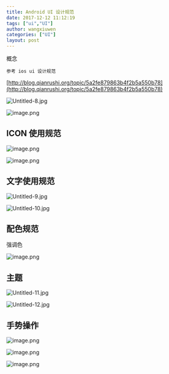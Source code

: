 ```yaml
---
title: Android UI 设计规范
date: 2017-12-12 11:12:19
tags: ["ui","UI"]
author: wangxiuwen
categories: ["UI"]
layout: post
---
```


概念
	
	参考 ios ui 设计规范
	
[http://blog.qianrushi.org/topic/5a2fe879863b4f2b5a550b78](http://blog.qianrushi.org/topic/5a2fe879863b4f2b5a550b78)


![Untitled-8.jpg](/images/5024acc656abb74da7541225ee090d61.jpg)


![image.png](/images/97339de358c4afa21937d70e4e3b922c.png)

## ICON 使用规范

![image.png](/images/53bcf1d73b81eeb84af93196329e9a63.png)

![image.png](/images/ef1a4248bcd6421b58f768b6c13f4796.png)

## 文字使用规范

![Untitled-9.jpg](/images/ba3dd6211e952f057c040d4424fdb4cf.jpg)

![Untitled-10.jpg](/images/f96f01e68e84f497b4b1266d319a8ac2.jpg)

## 配色规范

强调色

![image.png](/images/205053f3707f79ec39e6c83ff6379cd4.png)


## 主题

![Untitled-11.jpg](/images/3d4dd86dbfe5d2d9742c91248a843c80.jpg)

![Untitled-12.jpg](/images/a91bf17c0415b75e0e6b9a8b0b38d2cb.jpg)

## 手势操作

![image.png](/images/b4f6af9ddbd0a7729c667e7abf58f23a.png)

![image.png](/images/dcf7c16dcfc818c35a9faeb822283459.png)

![image.png](/images/72ccf49bef85c0d7be468957c7145195.png)